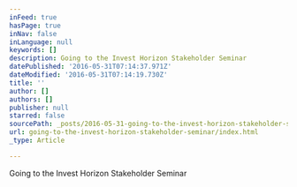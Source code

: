 ```yaml
---
inFeed: true
hasPage: true
inNav: false
inLanguage: null
keywords: []
description: Going to the Invest Horizon Stakeholder Seminar
datePublished: '2016-05-31T07:14:37.971Z'
dateModified: '2016-05-31T07:14:19.730Z'
title: ''
author: []
authors: []
publisher: null
starred: false
sourcePath: _posts/2016-05-31-going-to-the-invest-horizon-stakeholder-seminar.md
url: going-to-the-invest-horizon-stakeholder-seminar/index.html
_type: Article

---
```

Going to the Invest Horizon Stakeholder Seminar